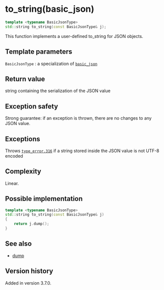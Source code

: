 # to_string(basic_json)

```cpp
template <typename BasicJsonType>
std::string to_string(const BasicJsonType& j);
```

This function implements a user-defined to_string for JSON objects.

## Template parameters

`BasicJsonType`
:   a specialization of [`basic_json`](index.md)

## Return value

string containing the serialization of the JSON value

## Exception safety

Strong guarantee: if an exception is thrown, there are no changes to any JSON value.

## Exceptions

Throws [`type_error.316`](../../home/exceptions.md#jsonexceptiontype_error316) if a string stored inside the JSON value
is not UTF-8 encoded

## Complexity

Linear.

## Possible implementation

```cpp
template <typename BasicJsonType>
std::string to_string(const BasicJsonType& j)
{
    return j.dump();
}
```

## See also

- [dump](dump.md)

## Version history

Added in version 3.7.0.
